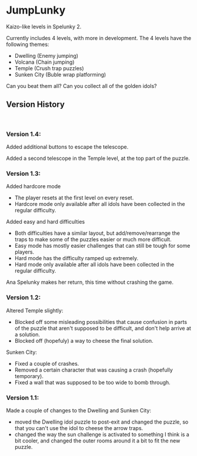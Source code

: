 # JumpLunky


Kaizo-like levels in Spelunky 2.

Currently includes 4 levels, with more in development. The 4 levels have the following themes:
- Dwelling (Enemy jumping)
- Volcana (Chain jumping)
- Temple (Crush trap puzzles)
- Sunken City (Buble wrap platforming)

Can you beat them all? Can you collect all of the golden idols?
<br/>
## Version History
<br/>

### Version 1.4:
Added additional buttons to escape the  telescope.

Added a second telescope in the Temple level, at the top part of the puzzle.

### Version 1.3:

Added hardcore mode
- The player resets at the first level on every reset.
- Hardcore mode only available after all idols have been collected in the regular difficulty.

Added easy and hard difficulties
- Both difficulties have a similar layout, but add/remove/rearrange the traps to make some of the puzzles easier or much more difficult.
- Easy mode has mostly easier challenges that can still be tough for some players.
- Hard mode has the difficulty ramped up extremely.
- Hard mode only available after all idols have been collected in the regular difficulty.

Ana Spelunky makes her return, this time without crashing the game.

### Version 1.2:

Altered Temple slightly:
- Blocked off some misleading possibilities that cause confusion in parts of the puzzle that aren't supposed to be difficult, and don't help arrive at a solution.
- Blocked off (hopefuly) a way to cheese the final solution.

Sunken City:
- Fixed a couple of crashes.
- Removed a certain character that was causing a crash (hopefully temporary).
- Fixed a wall that was supposed to be too wide to bomb through.

### Version 1.1:

Made a couple of changes to the Dwelling and Sunken City:
- moved the Dwelling idol puzzle to post-exit and changed the puzzle, so that you can't use the idol to cheese the arrow traps.
- changed the way the sun challenge is activated to something I think is a bit cooler, and changed the outer rooms around it a bit to fit the new puzzle.